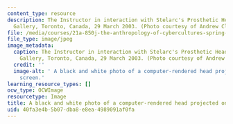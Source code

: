 ```yaml
---
content_type: resource
description: The Instructor in interaction with Stelarc's Prosthetic Head at the InterAccess
  Gallery, Toronto, Canada, 29 March 2003. (Photo courtesy of Andrew Clement.)
file: /media/courses/21a-850j-the-anthropology-of-cybercultures-spring-2009/40fa3e4b5b07dba8e8ea4989091af0fa_21a-850js09.jpg
file_type: image/jpeg
image_metadata:
  caption: The Instructor in interaction with Stelarc's Prosthetic Head at the InterAccess
    Gallery, Toronto, Canada, 29 March 2003. (Photo courtesy of Andrew Clement.)
  credit: ''
  image-alt: ' A black and white photo of a computer-rendered head projected on a
    screen.'
learning_resource_types: []
ocw_type: OCWImage
resourcetype: Image
title: A black and white photo of a computer-rendered head projected on a screen
uid: 40fa3e4b-5b07-dba8-e8ea-4989091af0fa
---
```

